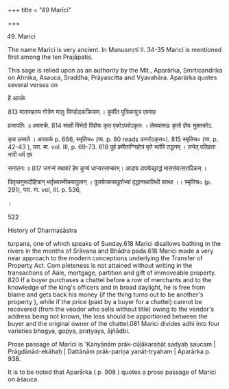 +++
title = "49 Marīci"

+++

49. Marici 

The name Marici is very ancient. In Manusmṛti II. 34-35 Marici is mentioned first among the ten Prajāpatis. 

This sage is relied upon as an authority by the Mit., Aparārka, Smrticandrika on Ahnika, Asauca, Sraddha, Prāyascitta and Vyavahāra. Aparārka quotes several verses on 

है आपके 

813 मातामहस्य गोत्रेण मातुः पिण्डोदकक्रियाम् । कुर्वीत पुत्रिकापुत्र एवमाह 

प्रजापतिः ॥ अपरार्क. 814 साक्षी विभेदो विज्ञेयः कृत एकोऽपरोऽकृतः । लेख्यारूढः कृतो ज्ञेयः मुक्तकोऽ. 

कृत उच्यते । अपरार्क p. 666, स्मृतिच० (व्य. p. 80 reads उत्तरोऽकृत०). 815 स्मृतिच० (व्य. p. 42-43 ), परा. मा. vol. III, p. 69-73. 618 पूर्व प्रमीताग्निहोत्रं मृते भर्तरि तद्धनम् । लभेत् पतिव्रता नारी धर्म एष 

सनातनः ॥ 817 जगन्मं स्थावरं हेम कुप्यं धान्यरसाम्बरम्। आदाय दापयेच्छ्राद्धं माससंवत्सरादिकम् । 

पितृव्यगुरूदौहित्रान् भर्तृस्वस्नीयमातुलान् । पूजयेत्कव्यपूर्ताभ्यां वृद्धानाथातिथी स्तथा ।। स्मृतिच० (p. 291), परा. मा. vol, III. p. 536, 

। 

522 

History of Dharmaśāstra 

turpana, one of which speaks of Sunday.618 Marici disallows bathing in the rivers in the months of Srāvana and Bhādra pada.618 Marici made a very near approach to the modern conceptions underlying the Transfer of Property Act. Com pleteness is not attained without writing in the transactions of Aale, mortgage, partition and gift of immoveable property. 820 If a buyer purchases a chattel before a row of merchants and to the knowledge of the king's officers and in broad daylight, he is free from blame and gets back his money (if the thing turns out to be another's property ), while if the price (paid by a buyer for a chattel) cannot be recovered (from the veodor who sells without title) owing to the vendor's address being not known, the loss should be apportioned between the buyer and the original owner of the chattel.081 Marici divides adhi into four varieties bhogya, gopya, pratyaya, ājñādbi. 

Prose passage of Marīci is 'Kanyānām prāk-cūļākaraḥāt sadyaḥ saucam | Prāgdānād-ekāhaḥ | Dattānām prāk-pariņa yanāt-tryaham | Aparārka p. 938. 

It is to be noted that Aparārka ( p. 908 ) quotes a prose passage of Marici on āśauca. 
